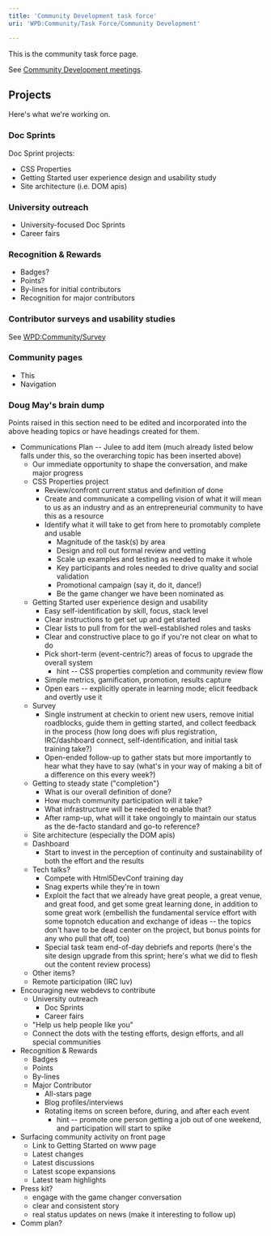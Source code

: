 ```yaml
---
title: 'Community Development task force'
uri: 'WPD:Community/Task Force/Community Development'

---
```

This is the community task force page.

See [Community Development meetings](/WPD:Community/Meetings/Community_Development).

## Projects

Here's what we're working on.

### Doc Sprints

Doc Sprint projects:

-   CSS Properties
-   Getting Started user experience design and usability study
-   Site architecture (i.e. DOM apis)

### University outreach

-   University-focused Doc Sprints
-   Career fairs

### Recognition & Rewards

-   Badges?
-   Points?
-   By-lines for initial contributors
-   Recognition for major contributors

### Contributor surveys and usability studies

See [WPD:Community/Survey](/WPD:Community/Survey)

### Community pages

-   This
-   Navigation

### Doug May's brain dump

Points raised in this section need to be edited and incorporated into the above heading topics or have headings created for them.

-   Communications Plan -- Julee to add item (much already listed below falls under this, so the overarching topic has been inserted above)
    -   Our immediate opportunity to shape the conversation, and make major progress
    -   CSS Properties project
        -   Review/confront current status and definition of done
        -   Create and communicate a compelling vision of what it will mean to us as an industry and as an entrepreneurial community to have this as a resource
        -   Identify what it will take to get from here to promotably complete and usable
            -   Magnitude of the task(s) by area
            -   Design and roll out formal review and vetting
            -   Scale up examples and testing as needed to make it whole
            -   Key participants and roles needed to drive quality and social validation
            -   Promotional campaign (say it, do it, dance!)
            -   Be the game changer we have been nominated as
    -   Getting Started user experience design and usability
        -   Easy self-identification by skill, focus, stack level
        -   Clear instructions to get set up and get started
        -   Clear lists to pull from for the well-established roles and tasks
        -   Clear and constructive place to go if you're not clear on what to do
        -   Pick short-term (event-centric?) areas of focus to upgrade the overall system
            -   hint -- CSS properties completion and community review flow
        -   Simple metrics, gamification, promotion, results capture
        -   Open ears -- explicitly operate in learning mode; elicit feedback and overtly use it
    -   Survey
        -   Single instrument at checkin to orient new users, remove initial roadblocks, guide them in getting started, and collect feedback in the process (how long does wifi plus registration, IRC/dashboard connect, self-identification, and initial task training take?)
        -   Open-ended follow-up to gather stats but more importantly to hear what they have to say (what's in your way of making a bit of a difference on this every week?)
    -   Getting to steady state ("completion"}
        -   What is our overall definition of done?
        -   How much community participation will it take?
        -   What infrastructure will be needed to enable that?
        -   After ramp-up, what will it take ongoingly to maintain our status as the de-facto standard and go-to reference?
    -   Site architecture (especially the DOM apis)
    -   Dashboard
        -   Start to invest in the perception of continuity and sustainability of both the effort and the results
    -   Tech talks?
        -   Compete with Html5DevConf training day
        -   Snag experts while they're in town
        -   Exploit the fact that we already have great people, a great venue, and great food, and get some great learning done, in addition to some great work (embellish the fundamental service effort with some topnotch education and exchange of ideas -- the topics don't have to be dead center on the project, but bonus points for any who pull that off, too)
        -   Special task team end-of-day debriefs and reports (here's the site design upgrade from this sprint; here's what we did to flesh out the content review process)
    -   Other items?
    -   Remote participation (IRC luv)
-   Encouraging new webdevs to contribute
    -   University outreach
        -   Doc Sprints
        -   Career fairs
    -   "Help us help people like you"
    -   Connect the dots with the testing efforts, design efforts, and all special communities
-   Recognition & Rewards
    -   Badges
    -   Points
    -   By-lines
    -   Major Contributor
        -   All-stars page
        -   Blog profiles/interviews
        -   Rotating items on screen before, during, and after each event
            -   hint -- promote one person getting a job out of one weekend, and participation will start to spike
-   Surfacing community activity on front page
    -   Link to Getting Started on www page
    -   Latest changes
    -   Latest discussions
    -   Latest scope expansions
    -   Latest team highlights
-   Press kit?
    -   engage with the game changer conversation
    -   clear and consistent story
    -   real status updates on news (make it interesting to follow up)
-   Comm plan?
